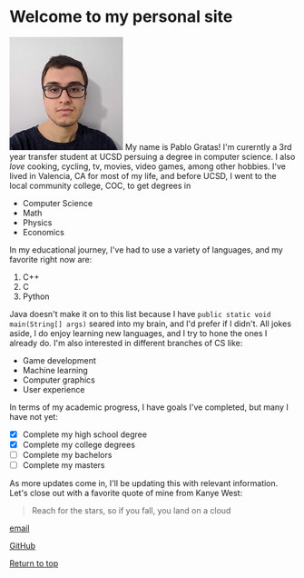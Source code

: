 # Welcome to my personal site
![Image of my head and sholders, the background is of a white wall. I am wearing glasses and my tshirt is black.](headshot.jpg)
My name is Pablo Gratas! I'm curerntly a 3rd year transfer student at UCSD persuing a degree in computer science. I also *love* cooking, cycling, tv, movies, video games, among other hobbies.
I've lived in Valencia, CA for most of my life, and before UCSD, I went to the local community college, COC, to get degrees in

* Computer Science
* Math
* Physics
* Economics

In my educational journey, I've had to use a variety of languages, and my favorite right now are:

1. C++
2. C
3. Python

Java doesn't make it on to this list because I have `public static void main(String[] args)` seared into my brain, and I'd prefer if I didn't. 
All jokes aside, I do enjoy learning new languages, and I try to hone the ones I already do. I'm also interested in different branches of CS like:
* Game development 
* Machine learning 
* Computer graphics 
* User experience

In terms of my academic progress, I have goals I've completed, but many I have not yet:

- [x] Complete my high school degree
- [x] Complete my college degrees
- [ ] Complete my bachelors
- [ ] Complete my masters

As more updates come in, I'll be updating this with relevant information. Let's close out with a favorite quote of mine from Kanye West:
> Reach for the stars, so if you fall, you land on a cloud

[email](mailto:pgratas@ucsd.edu)

[GitHub](https://github.com/PabloGratas)

[Return to top](https://github.com/PabloGratas/PabloGratas.github.io/new/main#welcome-to-my-personal-site)
